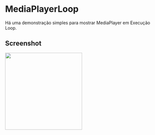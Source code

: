 # MediaPlayerLoop

Há uma demonstração simples para mostrar MediaPlayer em Execução Loop.

## Screenshot

[<img src="https://user-images.githubusercontent.com/5264535/33806211-8cdd6fa4-dd92-11e7-9f2e-61d382519b3f.png" width=250>](https://user-images.githubusercontent.com/5264535/33806211-8cdd6fa4-dd92-11e7-9f2e-61d382519b3f.png)
